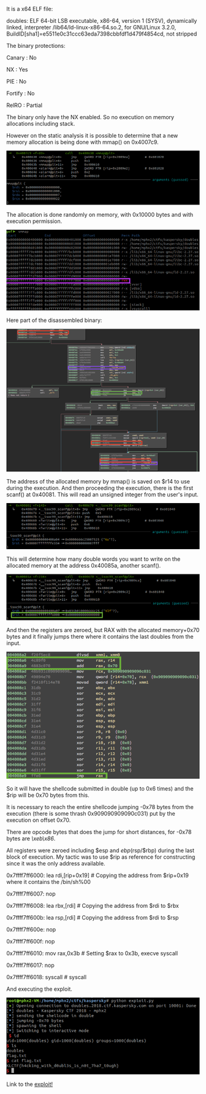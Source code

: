 It is a x64 ELF file:

doubles: ELF 64-bit LSB executable, x86-64, version 1 (SYSV), dynamically linked, interpreter /lib64/ld-linux-x86-64.so.2, for GNU/Linux 3.2.0, BuildID[sha1]=e5511e0c31ccc63eda7398cbbfdf1d479f4854cd, not stripped

The binary protections:

Canary                        : No

NX                            : Yes

PIE                           : No

Fortify                       : No

RelRO                         : Partial

The binary only have the NX enabled. So no execution on memory allocations including stack.

However on the static analysis it is possible to determine that a new memory allocation is being done with mmap() on 0x4007c9.

![memory](doubles_1.png)

The allocation is done randomly on memory, with 0x10000 bytes and with execution permission.

![memory](doubles_2.png)

Here part of the disassembled binary:

![binary](doubles_3.png)

The address of the allocated memory by mmap() is saved on $r14 to use during the execution. And then proceeding the execution, there is the first scanf() at 0x40081. This will read an unsigned integer from the user's input.

![scanf](doubles_4.png)

This will determine how many double words you want to write on the allocated memory at the address 0x40085a, another scanf().

![scanf](doubles_5.png)

And then the registers are zeroed, but RAX with the allocated memory+0x70 bytes and it finally jumps there where it contains the last doubles from the input.

![exec](doubles_6.png)

So it will have the shellcode submitted in double (up to 0x6 times) and the $rip will be 0x70 bytes from this.

It is necessary to reach the entire shellcode jumping -0x78 bytes from the execution (there is some thrash 0x909090909090c031) put by the execution on offset 0x70.

There are opcode bytes that does the jump for short distances, for -0x78 bytes are *\xeb\x86*.

All registers were zeroed including $esp and $ebp ($rsp/$rbp) during the last block of execution. My tactic was to use $rip as reference for constructing since it was the only address available.

0x7ffff7ff6000:	lea    rdi,[rip+0x19]        # Copying the address from $rip+0x19 where it contains the /bin/sh%00

0x7ffff7ff6007:	nop

0x7ffff7ff6008:	lea    rbx,[rdi]             # Copying the address from $rdi to $rbx

0x7ffff7ff600b:	lea    rsp,[rdi]             # Copying the address from $rdi to $rsp

0x7ffff7ff600e:	nop

0x7ffff7ff600f:	nop

0x7ffff7ff6010:	mov    rax,0x3b               # Setting $rax to 0x3b, execve syscall

0x7ffff7ff6017:	nop

0x7ffff7ff6018:	syscall                       # syscall

And executing the exploit.

![exploit](doubles_final.png)

Link to the [exploit!](exploit.py)
